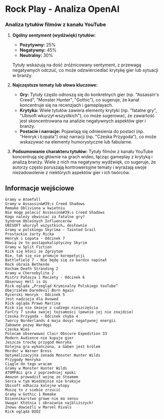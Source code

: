 # Rock Play - Analiza OpenAI

### Analiza tytułów filmów z kanału YouTube

1. **Ogólny sentyment (wydźwięk) tytułów:**
   - **Pozytywny:** 25%
   - **Negatywny:** 45%
   - **Neutralny:** 30%
   
   Tytuły wskazują na dość zróżnicowany sentyment, z przewagą negatywnych odczuć, co może odzwierciedlać krytykę gier lub sytuacji w branży.

2. **Najczęstsze tematy lub słowa kluczowe:**
   - **Gry:** Tytuły często odnoszą się do konkretnych gier (np. "Assassin's Creed", "Monster Hunter", "Gothic"), co sugeruje, że kanał koncentruje się na recenzjach i gameplayach.
   - **Krytyka:** Wiele tytułów zawiera elementy krytyki (np. "fatalne gry", "Ubisoft wkurzył wszystkich"), co może sugerować, że zawartość jest skoncentrowana na analizie negatywnych aspektów gier i branży.
   - **Postacie i narracje:** Pojawiają się odniesienia do postaci (np. "Henryk i Łopata") oraz narracji (np. "Czeska Przygoda"), co może wskazywać na elementy humorystyczne lub fabularne.

3. **Podsumowanie charakteru tytułów:**
   Tytuły filmów z kanału YouTube koncentrują się głównie na grach wideo, łącząc gameplay z krytyką i analizą branży. Wiele z nich ma negatywny wydźwięk, co sugeruje, że autorzy często poruszają kontrowersyjne tematy i wyrażają swoje niezadowolenie z niektórych aspektów gier i ich twórców.

## Informacje wejściowe
```
Gramy w Atomfall
Gramy w Assassin&#39;s Creed Shadows
Remake Obliviona w kwietniu
Nie mogę polecić Assassin&#39;s Creed Shadows
Kogo należy obwiniać za fatalne gry?
Syndrom Obleśnych Influencerów
UBISOFT wkurzył wszystkich… dosłownie
Gramy w polskiego Skyrima - Tainted Grail
Prostackie żarty Ricka
Henryk i Łopata - Odcinek 7
Mówią że to postapokaliptyczny Skyrim
Gramy w Split Fiction
Rick się kłóci ze Zgrzytem
Nie, tak się nie promuje korepetycji
Battlefield 7 - Nie będę się za bardzo napinał
Rock obraża Bethesde
Kocham Death Stranding 2
Gramy w Chernobylite 2
Mistrz Pałasza i Maczety - Odcinek 6
Obserwuj Hell is Us
Rick ogląda „Przegląd Kryminalny Polskiego YouTube”
Obejrzałem Daredevil Born Again
Rycerski Henryk - Odcinek 5
Jest nadzieja dla Avowed
Rick ogląda Prawo Marcina
Rick się nie śmieje z cudzego nieszczęścia
FarCry 7 szuka swojej tożsamości (pewnie jej nie znajdzie)
Czeska Przygoda - Odcinek chyba 4
Twórcy Borderlands 4 maja dosyć negatywnej energii
Zabawne pozwy Wardęgi
Czeska Wieś
Polecam obserwować Clair Obscure Expedition 33
Modern Audience nie kupuje gier
Jeszcze trochę przygód Henryka
Kolejna gra wykończona, a Gaben jest królem
Mordor w Warner Bross
Optymalizacyjna żenada Monster Hunter Wilds
Przygody Henryka
Ciągle do tego wracam
Gramy w Monster Hunter Wilds
ATOMFALL gra z poprzedniej epoki
Amazon prowadził wojnę ze Steamem
Serca w tym Wiedźminie nie brakuje
Ubisoft odhacza kolejne wtopy
Muszę to z siebie zrzucić
Gramy w Gothic 1 Remake
Dziennikarstwo growe nie ma sensu
Uwaga! Kłótnia i obrażanie najbliższych!
Znowu dowieźli w Marvel Rivals
Rick ogląda DIOZ
```
